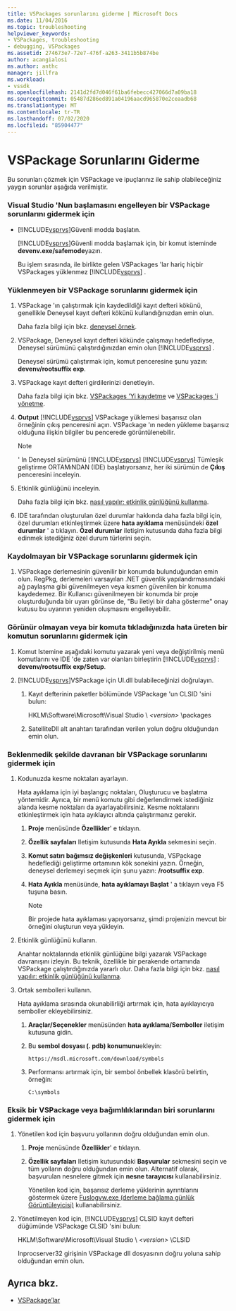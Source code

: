 ```yaml
---
title: VSPackages sorunlarını giderme | Microsoft Docs
ms.date: 11/04/2016
ms.topic: troubleshooting
helpviewer_keywords:
- VSPackages, troubleshooting
- debugging, VSPackages
ms.assetid: 274673e7-72e7-476f-a263-3411b5b874be
author: acangialosi
ms.author: anthc
manager: jillfra
ms.workload:
- vssdk
ms.openlocfilehash: 2141d2fd7d046f61ba6febecc427066d7a09ba18
ms.sourcegitcommit: 05487d286ed891a04196aacd965870e2ceaadb68
ms.translationtype: MT
ms.contentlocale: tr-TR
ms.lasthandoff: 07/02/2020
ms.locfileid: "85904477"
---
```

# <a name="troubleshooting-vspackages"></a>VSPackage Sorunlarını Giderme
Bu sorunları çözmek için VSPackage ve ipuçlarınız ile sahip olabileceğiniz yaygın sorunlar aşağıda verilmiştir.

### <a name="to-troubleshoot-a-vspackage-that-keeps-visual-studio-from-starting"></a>Visual Studio 'Nun başlamasını engelleyen bir VSPackage sorunlarını gidermek için

- [!INCLUDE[vsprvs](../code-quality/includes/vsprvs_md.md)]Güvenli modda başlatın.

   [!INCLUDE[vsprvs](../code-quality/includes/vsprvs_md.md)]Güvenli modda başlamak için, bir komut isteminde **devenv.exe/safemode**yazın.

   Bu işlem sırasında, ile birlikte gelen VSPackages 'lar hariç hiçbir VSPackages yüklenmez [!INCLUDE[vsprvs](../code-quality/includes/vsprvs_md.md)] .

### <a name="to-troubleshoot-a-vspackage-that-does-not-load"></a>Yüklenmeyen bir VSPackage sorunlarını gidermek için

1. VSPackage 'ın çalıştırmak için kaydedildiği kayıt defteri kökünü, genellikle Deneysel kayıt defteri kökünü kullandığınızdan emin olun.

    Daha fazla bilgi için bkz. [deneysel örnek](../extensibility/the-experimental-instance.md).

2. VSPackage, Deneysel kayıt defteri kökünde çalışmayı hedeflediyse, Deneysel sürümünü çalıştırdığınızdan emin olun [!INCLUDE[vsprvs](../code-quality/includes/vsprvs_md.md)] .

    Deneysel sürümü çalıştırmak için, komut penceresine şunu yazın: **devenv/rootsuffix exp**.

3. VSPackage kayıt defteri girdilerinizi denetleyin.

    Daha fazla bilgi için bkz. [VSPackages 'Yi kaydetme](registering-and-unregistering-vspackages.md) ve [VSPackages 'i yönetme](../extensibility/managing-vspackages.md).

4. **Output** [!INCLUDE[vsprvs](../code-quality/includes/vsprvs_md.md)] VSPackage yüklemesi başarısız olan örneğinin çıkış penceresini açın. VSPackage 'ın neden yükleme başarısız olduğuna ilişkin bilgiler bu pencerede görüntülenebilir.

   > [!NOTE]
   > ' In Deneysel sürümünü [!INCLUDE[vsprvs](../code-quality/includes/vsprvs_md.md)] [!INCLUDE[vsprvs](../code-quality/includes/vsprvs_md.md)] Tümleşik geliştirme ORTAMıNDAN (IDE) başlatıyorsanız, her iki sürümün de **Çıkış** penceresini inceleyin.

5. Etkinlik günlüğünü inceleyin.

    Daha fazla bilgi için bkz. [nasıl yapılır: etkinlik günlüğünü kullanma](../extensibility/how-to-use-the-activity-log.md).

6. IDE tarafından oluşturulan özel durumlar hakkında daha fazla bilgi için, özel durumları etkinleştirmek üzere **hata ayıklama** menüsündeki **özel durumlar** ' a tıklayın. **Özel durumlar** iletişim kutusunda daha fazla bilgi edinmek istediğiniz özel durum türlerini seçin.

### <a name="to-troubleshoot-a-vspackage-that-does-not-register"></a>Kaydolmayan bir VSPackage sorunlarını gidermek için

1. VSPackage derlemesinin güvenilir bir konumda bulunduğundan emin olun. RegPkg, derlemeleri varsayılan .NET güvenlik yapılandırmasındaki ağ paylaşma gibi güvenilmeyen veya kısmen güvenilen bir konuma kaydedemez. Bir Kullanıcı güvenilmeyen bir konumda bir proje oluşturduğunda bir uyarı görünse de, "Bu iletiyi bir daha gösterme" onay kutusu bu uyarının yeniden oluşmasını engelleyebilir.

### <a name="to-troubleshoot-a-command-that-is-not-visible-or-that-generates-an-error-when-you-click-a-command"></a>Görünür olmayan veya bir komuta tıkladığınızda hata üreten bir komutun sorunlarını gidermek için

1. Komut Istemine aşağıdaki komutu yazarak yeni veya değiştirilmiş menü komutlarını ve IDE 'de zaten var olanları birleştirin [!INCLUDE[vsprvs](../code-quality/includes/vsprvs_md.md)] : **devenv/rootsuffix exp/Setup**.

2. [!INCLUDE[vsprvs](../code-quality/includes/vsprvs_md.md)]VSPackage için UI.dll bulabileceğinizi doğrulayın.

   1. Kayıt defterinin paketler bölümünde VSPackage 'un CLSID 'sini bulun:

        HKLM\Software\Microsoft\Visual Studio \\ *\<version>* \packages

   2. SatelliteDll alt anahtarı tarafından verilen yolun doğru olduğundan emin olun.

### <a name="to-troubleshoot-a-vspackage-that-behaves-unexpectedly"></a>Beklenmedik şekilde davranan bir VSPackage sorunlarını gidermek için

1. Kodunuzda kesme noktaları ayarlayın.

     Hata ayıklama için iyi başlangıç noktaları, Oluşturucu ve başlatma yöntemidir. Ayrıca, bir menü komutu gibi değerlendirmek istediğiniz alanda kesme noktaları da ayarlayabilirsiniz. Kesme noktalarını etkinleştirmek için hata ayıklayıcı altında çalıştırmanız gerekir.

    1. **Proje** menüsünde **Özellikler**' e tıklayın.

    2. **Özellik sayfaları** Iletişim kutusunda **Hata Ayıkla** sekmesini seçin.

    3. **Komut satırı bağımsız değişkenleri** kutusunda, VSPackage hedeflediği geliştirme ortamının kök sonekini yazın. Örneğin, deneysel derlemeyi seçmek için şunu yazın: **/rootsuffix exp**.

    4. **Hata Ayıkla** menüsünde, **hata ayıklamayı Başlat** ' a tıklayın veya F5 tuşuna basın.

        > [!NOTE]
        > Bir projede hata ayıklaması yapıyorsanız, şimdi projenizin mevcut bir örneğini oluşturun veya yükleyin.

2. Etkinlik günlüğünü kullanın.

     Anahtar noktalarında etkinlik günlüğüne bilgi yazarak VSPackage davranışını izleyin. Bu teknik, özellikle bir perakende ortamında VSPackage çalıştırdığınızda yararlı olur. Daha fazla bilgi için bkz. [nasıl yapılır: etkinlik günlüğünü kullanma](../extensibility/how-to-use-the-activity-log.md).

3. Ortak sembolleri kullanın.

     Hata ayıklama sırasında okunabilirliği artırmak için, hata ayıklayıcıya semboller ekleyebilirsiniz.

    1. **Araçlar/Seçenekler** menüsünden **hata ayıklama/Semboller** iletişim kutusuna gidin.

    2. Bu **sembol dosyası (. pdb) konumunu**ekleyin:

         `https://msdl.microsoft.com/download/symbols`

    3. Performansı artırmak için, bir sembol önbellek klasörü belirtin, örneğin:

        ```
        C:\symbols
        ```

### <a name="to-troubleshoot-a-missing-vspackage-or-one-of-its-dependencies"></a>Eksik bir VSPackage veya bağımlılıklarından biri sorunlarını gidermek için

1. Yönetilen kod için başvuru yollarının doğru olduğundan emin olun.

   1. **Proje** menüsünde **Özellikler**' e tıklayın.

   2. **Özellik sayfaları** Iletişim kutusundaki **Başvurular** sekmesini seçin ve tüm yolların doğru olduğundan emin olun. Alternatif olarak, başvurulan nesnelere gitmek için **nesne tarayıcısı** kullanabilirsiniz.

        Yönetilen kod için, başarısız derleme yüklerinin ayrıntılarını göstermek üzere [Fuslogvw.exe (derleme bağlama günlük Görüntüleyicisi)](/dotnet/framework/tools/fuslogvw-exe-assembly-binding-log-viewer) kullanabilirsiniz.

2. Yönetilmeyen kod için, [!INCLUDE[vsprvs](../code-quality/includes/vsprvs_md.md)] CLSID kayıt defteri düğümünde VSPackage CLSID 'sini bulun:

    HKLM\Software\Microsoft\Visual Studio \\ *\<version>* \CLSID

   Inprocserver32 girişinin VSPackage dll dosyasının doğru yoluna sahip olduğundan emin olun.

## <a name="see-also"></a>Ayrıca bkz.
- [VSPackage’lar](../extensibility/internals/vspackages.md)
